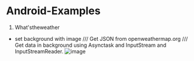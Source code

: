 # Android-Examples

1. What'stheweather
  - set background with image /// Get JSON from openweathermap.org /// Get data in background using Asynctask and InputStream and InputStreamReader. 
![image](https://user-images.githubusercontent.com/16172615/73701569-8a1c7a80-471c-11ea-9436-18eb4f488cba.png)
